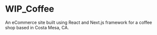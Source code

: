 # WIP_Coffee
An eCommerce site built using React and Next.js framework for a coffee shop based in Costa Mesa, CA. 
